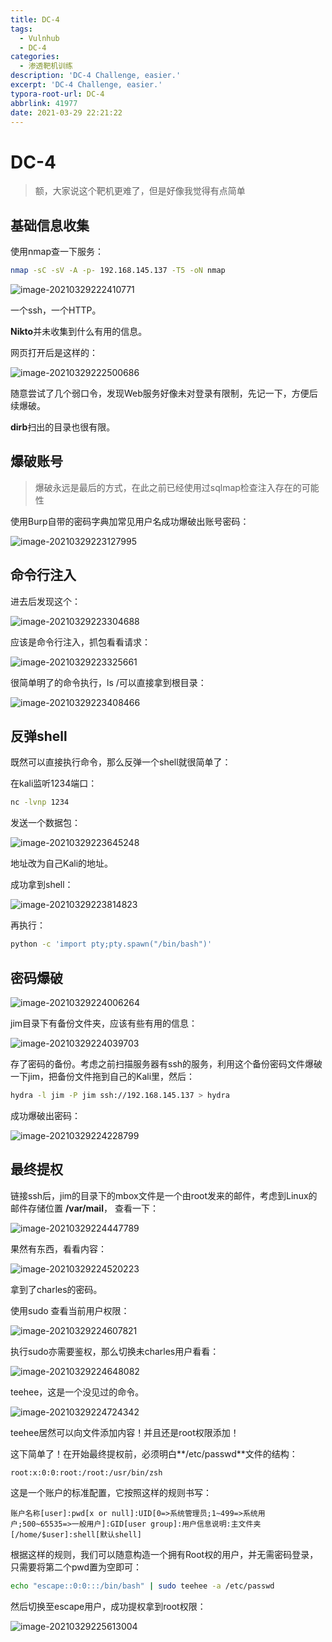 ```yaml
---
title: DC-4
tags:
  - Vulnhub
  - DC-4
categories: 
  - 渗透靶机训练
description: 'DC-4 Challenge, easier.'
excerpt: 'DC-4 Challenge, easier.'
typora-root-url: DC-4
abbrlink: 41977
date: 2021-03-29 22:21:22
---
```


# DC-4

> 额，大家说这个靶机更难了，但是好像我觉得有点简单

## 基础信息收集

使用nmap查一下服务：

```bash
nmap -sC -sV -A -p- 192.168.145.137 -T5 -oN nmap
```

![image-20210329222410771](image-20210329222410771.png)

一个ssh，一个HTTP。

**Nikto**并未收集到什么有用的信息。

网页打开后是这样的：

![image-20210329222500686](image-20210329222500686.png)

随意尝试了几个弱口令，发现Web服务好像未对登录有限制，先记一下，方便后续爆破。

**dirb**扫出的目录也很有限。

## 爆破账号

> 爆破永远是最后的方式，在此之前已经使用过sqlmap检查注入存在的可能性

使用Burp自带的密码字典加常见用户名成功爆破出账号密码：

![image-20210329223127995](image-20210329223127995.png)

## 命令行注入

进去后发现这个：

![image-20210329223304688](image-20210329223304688.png)

应该是命令行注入，抓包看看请求：

![image-20210329223325661](image-20210329223325661.png)

很简单明了的命令执行，ls /可以直接拿到根目录：

![image-20210329223408466](image-20210329223408466.png)

## 反弹shell

既然可以直接执行命令，那么反弹一个shell就很简单了：

在kali监听1234端口：

```bash
nc -lvnp 1234
```

发送一个数据包：

![image-20210329223645248](image-20210329223645248.png)

地址改为自己Kali的地址。

成功拿到shell：

![image-20210329223814823](image-20210329223814823.png)

再执行：

```bash
python -c 'import pty;pty.spawn("/bin/bash")'
```

## 密码爆破

![image-20210329224006264](image-20210329224006264.png)

jim目录下有备份文件夹，应该有些有用的信息：

![image-20210329224039703](image-20210329224039703.png)

存了密码的备份。考虑之前扫描服务器有ssh的服务，利用这个备份密码文件爆破一下jim，把备份文件拖到自己的Kali里，然后：

```bash
hydra -l jim -P jim ssh://192.168.145.137 > hydra
```

成功爆破出密码：

![image-20210329224228799](image-20210329224228799.png)

## 最终提权

链接ssh后，jim的目录下的mbox文件是一个由root发来的邮件，考虑到Linux的邮件存储位置 **\/var\/mail**， 查看一下：

![image-20210329224447789](image-20210329224447789.png)

果然有东西，看看内容：

![image-20210329224520223](image-20210329224520223.png)

拿到了charles的密码。

使用sudo 查看当前用户权限：

![image-20210329224607821](image-20210329224607821.png)

执行sudo亦需要鉴权，那么切换未charles用户看看：

![image-20210329224648082](image-20210329224648082.png)

teehee，这是一个没见过的命令。

![image-20210329224724342](image-20210329224724342.png)

teehee居然可以向文件添加内容！并且还是root权限添加！

这下简单了！在开始最终提权前，必须明白**\/etc\/passwd**文件的结构：

```
root:x:0:0:root:/root:/usr/bin/zsh
```

这是一个账户的标准配置，它按照这样的规则书写：

```
账户名称[user]:pwd[x or null]:UID[0=>系统管理员;1~499=>系统用户;500~65535=>一般用户]:GID[user group]:用户信息说明:主文件夹[/home/$user]:shell[默认shell]
```

根据这样的规则，我们可以随意构造一个拥有Root权的用户，并无需密码登录，只需要将第二个pwd置为空即可：

```bash
echo "escape::0:0:::/bin/bash" | sudo teehee -a /etc/passwd
```

然后切换至escape用户，成功提权拿到root权限：

![image-20210329225613004](image-20210329225613004.png)

